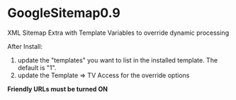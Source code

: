 # GoogleSitemap0.9

XML Sitemap Extra with Template Variables to override dynamic processing

After Install:
1. update the "templates" you want to list in the installed template. The default is "1".
2. update the Template => TV Access for the override options

**Friendly URLs must be turned ON**
